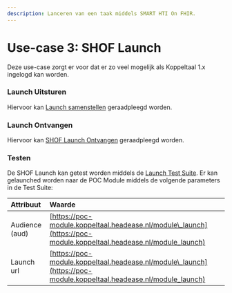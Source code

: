 ```yaml
---
description: Lanceren van een taak middels SMART HTI On FHIR.
---
```


# Use-case 3: SHOF Launch

Deze use-case zorgt er voor dat er zo veel mogelijk als Koppeltaal 1.x ingelogd kan worden.

### Launch Uitsturen

Hiervoor kan [Launch samenstellen](../../technische-howto/launchen/launch-samenstellen/) geraadpleegd worden.

### Launch Ontvangen

Hiervoor kan [SHOF Launch Ontvangen](../../technische-howto/launchen/smart-hti-on-fhir-launch-ontvangen.md) geraadpleegd worden.

### Testen

De SHOF Launch kan getest worden middels de [Launch Test Suite](https://launch-testsuite.koppeltaal.headease.nl/portal.html). Er kan gelaunched worden naar de POC Module middels de volgende parameters in de Test Suite:

| Attribuut | Waarde |
| :--- | :--- |
| Audience \(aud\) | [https://poc-module.koppeltaal.headease.nl/module\_launch](https://poc-module.koppeltaal.headease.nl/module_launch) |
| Launch url | [https://poc-module.koppeltaal.headease.nl/module\_launch](https://poc-module.koppeltaal.headease.nl/module_launch) |

